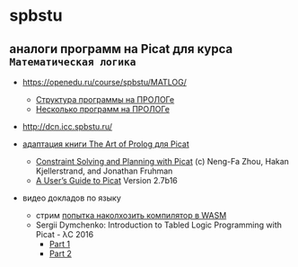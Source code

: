 # spbstu
## аналоги программ на Picat для курса `Математическая логика`

* https://openedu.ru/course/spbstu/MATLOG/
  * [Структура программы на ПРОЛОГе](https://www.youtube.com/watch?v=ZFcqXDS4zRw)
  * [Несколько программ на ПРОЛОГе](https://www.youtube.com/watch?v=cPM2S9nk6Dk)

* http://dcn.icc.spbstu.ru/

* [адаптация книги The Art of Prolog для Picat](https://github.com/ponyatov/TAoPicat/releases/latest)
  * [Constraint Solving and Planning with Picat](http://picat-lang.org/picatbook2015/constraint_solving_and_planning_with_picat.pdf)
    (c) Neng-Fa Zhou, Hakan Kjellerstrand, and Jonathan Fruhman
  * [A User’s Guide to Picat](http://picat-lang.org/download/picat_guide.pdf) Version 2.7b16

* видео докладов по языку
  * стрим [попытка наколхозить компилятор в WASM](https://www.youtube.com/watch?v=UcqsE0em6QA)
  * Sergii Dymchenko: Introduction to Tabled Logic Programming with Picat  - λC 2016
    * [Part 1](https://www.youtube.com/watch?v=wXtes_nPVEw)
    * [Part 2](https://www.youtube.com/watch?v=zskrqEKt_4g)

